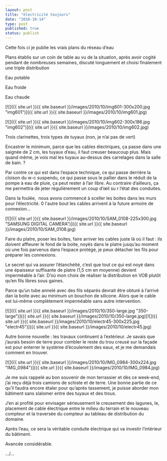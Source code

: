 ```yaml
---
layout: post
title: "électricité toujours"
date: "2010-10-14"
type: post
published: true
status: publish
---
```


Cette fois ci je publie les vrais plans du réseau d’eau

Plans établis sur un coin de table au vu de la situation, après avoir cogité pendant de nombreuses semaines, discuté longuement et choisi finalement une triple distribution

Eau potable

Eau froide

Eau chaude

[![]({{ site.url }}{{ site.baseurl }}/images/2010/10/img601-300x200.jpg "img601")]({{ site.url }}{{ site.baseurl }}/images/2010/10/img601.jpg)

[![]({{ site.url }}{{ site.baseurl }}/images/2010/10/img602-300x186.jpg "img602")]({{ site.url }}{{ site.baseurl }}/images/2010/10/img602.jpg)

Trois clarinettes, trois types de tuyaux (non, je n’ai pas de vert)

Encastrer le minimum, parce que les cables électriques, ça passe dans une saignée de 2 cm, les tuyaux d’eau, il faut creuser beaucoup plus. Mais quand même, je vois mal les tuyaux au-dessus des carrelages dans la salle de bain. ?

Par contre ce qui est dans l’espace technique, ce qui passe derrière la cloison du w-c suspendu, ce qui passe sous le pallier dans le réduit de la pompe à eau de pluie, ça peut rester à l’air libre. Au contraire d’ailleurs, ça me permettra de jeter régulièrement un coup d’œil su r l’état des conduites.

Dans la foulée,  nous avons commencé à sceller les boites dans les murs pour l’électricité. 0 l'autre bout les cables arrivent à la future armoire de connexion...

[![]({{ site.url }}{{ site.baseurl }}/images/2010/10/SAM_0108-225x300.jpg "SAMSUNG DIGITAL CAMERA")]({{ site.url }}{{ site.baseurl }}/images/2010/10/SAM_0108.jpg)

Faire du platre, poser les boites, faire arriver les cables juste là où il faut : ils doivent affleurer le fond de la boite, noyés dans le platre jusqu’au moment où une fois parvenus dans l’espace protégé, je peux détacher les fils pour préparer les connexions.

Le secret qui va assurer l’étanchéité, c’est que tout ce qui est noyé dans une épaisseur suffisante de platre (1,5 cm en moyenne) devient imperméable à l’air. D’où mon choix de réaliser la distribution en VOB plutôt qu’en fils libres sous gaines.

Parce qu’un tube annelé avec des fils séparés devrait être obturé à l’arrivé dan la boite avec au minimum un bouchon de silicone. Alors que le cable est lui-même complètement imperméable sans autre intervention.

[![]({{ site.url }}{{ site.baseurl }}/images/2010/10/350-large.jpg "350-large")]({{ site.url }}{{ site.baseurl }}/images/2010/10/350-large.jpg)[![]({{ site.url }}{{ site.baseurl }}/images/2010/10/electr45-300x225.jpg "electr45")]({{ site.url }}{{ site.baseurl }}/images/2010/10/electr45.jpg)

Autre bonne nouvelle : les travaux continuent à l’extérieur. Je savais que j’aurais besoin de terre pour combler le reste du trou creusé sur la façade est pour enterrer le système d’écoulement des eaux, et je me demandais comment en trouver.

[![]({{ site.url }}{{ site.baseurl }}/images/2010/10/IMG_0984-300x224.jpg "IMG_0984")]({{ site.url }}{{ site.baseurl }}/images/2010/10/IMG_0984.jpg)

Je me suis rappelé au bon souvenir de mon terrassier et dès ce week-end, j’ai reçu déjà trois camions de schiste et de terre. Une bonne partie de ce qu’il faudra encore étaler pour qu’après tassement, je puisse aborder mon bâtiment sans slalomer entre des tuyaux et des trous.

J’en ai profité pour envisager sérieusement le creusement des lagunes, le, placement de cable électrique entre le milieu du terrain et le nouveau compteur et la traversée du compteur au tableau de distribution du domaine.

Après l’eau, ce sera la véritable conduite électrique qui va investir l’intérieur du bâtiment.

Avancée considérable.

…/…
